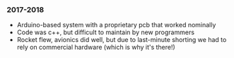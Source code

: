 ### 2017-2018
* Arduino-based system with a proprietary pcb that worked nominally
* Code was c++, but difficult to maintain by new programmers
* Rocket flew, avionics did well, but due to last-minute shorting we had
to rely on commercial hardware (which is why it's there!)
